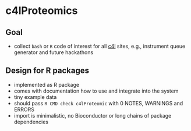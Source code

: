 # c4lProteomics


## Goal

- collect `bash` or `R` code of interest for all [c4l](https://coreforlife.eu/) sites, e.g., instrument queue generator and future hackathons

## Design for R packages

- implemented as R package 
- comes with documentation how to use and integrate into the system
- tiny example data
- should pass `R CMD check c4lProteomic` with 0 NOTES, WARNINGS and ERRORS
- import is minimalistic, no Bioconductor or long chains of package dependencies 
